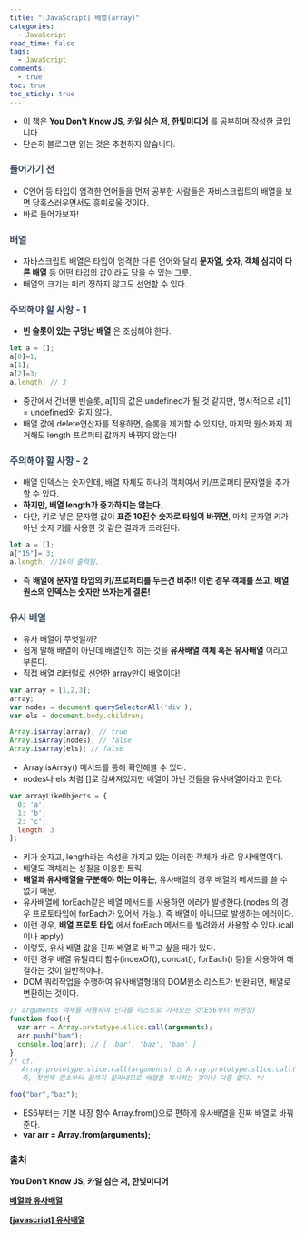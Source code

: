 ```yaml
---
title: "[JavaScript] 배열(array)"
categories:
  - JavaScript
read_time: false
tags:
  - JavaScript
comments:
  - true
toc: true
toc_sticky: true
---
```


* 이 책은 __You Don't Know JS, 카일 심슨 저, 한빛미디어__ 를 공부하며 작성한 글입니다.
* 단순히 블로그만 읽는 것은 추천하지 않습니다.

### <span style="color:#34495e">들어가기 전</span>
* C언어 등 타입이 엄격한 언어들을 먼저 공부한 사람들은 자바스크립트의 배열을 보면 당혹스러우면서도 흥미로울 것이다.
* 바로 들어가보자!

### <span style="color:#34495e">배열</span>
* 자바스크립트 배열은 타입이 엄격한 다른 언어와 달리 __문자열, 숫자, 객체 심지어 다른 배열__ 등 어떤 타입의 값이라도 담을 수 있는 그릇.
* 배열의 크기는 미리 정하지 않고도 선언할 수 있다.

### <span style="color:#34495e">주의해야 할 사항 - 1</span>

* __빈 슬롯이 있는 구멍난 배열__ 은 조심해야 한다.

```javascript
let a = [];
a[0]=1;
a[1];
a[2]=3;
a.length; // 3
```

* 중간에서 건너뛴 빈슬롯, a[1]의 값은 undefined가 될 것 같지만, 명시적으로 a[1] = undefined와 같지 않다.
* 배열 값에 delete연산자를 적용하면, 슬롯을 제거할 수 있지만, 마지막 원소까지 제거해도 length 프로퍼티 값까지 바뀌지 않는다!

### <span style="color:#34495e">주의해야 할 사항 - 2</span>
* 배열 인덱스는 숫자인데, 배열 자체도 하나의 객체여서 키/프로퍼티 문자열을 추가할 수 있다.
* __하지만, 배열 length가 증가하지는 않는다.__
* 다만, 키로 넣은 문자열 값이 __표준 10진수 숫자로 타입이 바뀌면__, 마치 문자열 키가 아닌 숫자 키를 사용한 것 같은 결과가 초래된다.

```javascript
let a = [];
a["15"]= 3;
a.length; //16이 출력됨.
```

* 즉 __배열에 문자열 타입의 키/프로퍼티를 두는건 비추!! 이런 경우 객체를 쓰고, 배열 원소의 인덱스는 숫자만 쓰자는게 결론!__

### <span style="color:#34495e">유사 배열</span>
* 유사 배열이 무엇일까?
* 쉽게 말해 배열이 아닌데 배열인척 하는 것을 __유사배열 객체 혹은 유사배열__ 이라고 부른다.
* 직접 배열 리터럴로 선언한 array만이 배열이다!

```javascript
var array = [1,2,3];
array;
var nodes = document.querySelectorAll('div');
var els = document.body.children;

Array.isArray(array); // true
Array.isArray(nodes); // false
Array.isArray(els); // false
```

* Array.isArray() 메서드를 통해 확인해볼 수 있다.
* nodes나 els 처럼 []로 감싸져있지만 배열이 아닌 것들을 유사배열이라고 한다.

```javascript
var arrayLikeObjects = {
  0: 'a';
  1: 'b';
  2: 'c';
  length: 3
};
```

* 키가 숫자고, length라는 속성을 가지고 있는 이러한 객체가 바로 유사배열이다.
* 배열도 객체라는 성질을 이용한 트릭.
* __배열과 유사배열을 구분해야 하는 이유는__, 유사배열의 경우 배열의 메서드를 쓸 수 없기 때문.
* 유사배열에 forEach같은 배열 메서드를 사용하면 에러가 발생한다.(nodes 의 경우 프로토타입에 forEach가 있어서 가능.), 즉 배열이 아니므로 발생하는 에러이다.
* 이런 경우, __배열 프로토 타입__ 에서 forEach 메서드를 빌려와서 사용할 수 있다.(call이나 apply)
* 이렇듯, 유사 배열 값을 진짜 배열로 바꾸고 싶을 때가 있다.
* 이런 경우 배열 유틸리티 함수(indexOf(), concat(), forEach() 등)을 사용하여 해결하는 것이 일반적이다.
* DOM 쿼리작업을 수행하여 유사배열형태의 DOM원소 리스트가 반환되면, 배열로 변환하는 것이다.

```javascript
// arguments 객체를 사용하여 인자를 리스트로 가져오는 것(ES6부터 비권장)
function foo(){
  var arr = Array.prototype.slice.call(arguments);
  arr.push("bam");
  console.log(arr); // [ 'bar', 'baz', 'bam' ]
}
/* cf. 
   Array.prototype.slice.call(arguments) 는 Array.prototype.slice.call(arguments, 0)과 같다.
   즉, 첫번째 원소부터 끝까지 잘라내므로 배열을 복사하는 것이나 다름 없다. */

foo("bar","baz"); 
```

* ES6부터는 기본 내장 함수 Array.from()으로 편하게 유사배열을 진짜 배열로 바꿔준다.
* __var arr = Array.from(arguments);__

### 출처

__You Don't Know JS, 카일 심슨 저, 한빛미디어__

__[배열과 유사배열](https://www.zerocho.com/category/JavaScript/post/5af6f9e707d77a001bb579d2)__

__[[javascript] 유사배열](https://sub0709.tistory.com/13)__